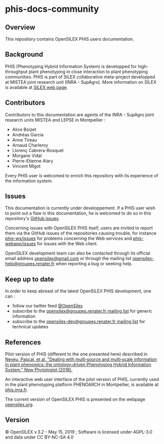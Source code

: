 # phis-docs-community

## Overview
This repository contains OpenSILEX PHIS users documentation.

## Background
PHIS (Phenotyping Hybrid Information System) is developped for high-throughput plant phenotyping in close interaction to plant phenotyping communities.
PHIS is part of SILEX collaborative meta-project developped at MISTEA joint research unit (INRA - SupAgro).
More information on SILEX is available at [SILEX web page](https://www6.montpellier.inra.fr/mistea_eng/Projects/Silex "SILEX web page on INRA-MISTEA website").

## Contributors
Contributors to this documentation are agents of the INRA - SupAgro joint research units MISTEA and LEPSE in Montpellier :

- Alice Boizet
- Andréas Garcia
- Anne Tireau
- Arnaud Charleroy
- Llorenç Cabrera-Bosquet
- Morgane Vidal
- Pierre-Etienne Alary
- Vincent Migot

Every PHIS user is welcomed to enrich this repository with its experience of the information system.

## Issues
This documentation is currently under developpement.
If a PHIS user wish to point out a flaw in this documentation, he is welcomed to do so in this repository's [GitHub issues](https://github.com/OpenSILEX/phis-docs-community/issues).

Concerning issues with OpenSILEX PHIS itself, users are invited to report them via the GitHub issues of the repositories causing trouble, for instance [phis-ws/issues](https://github.com/OpenSILEX/phis-ws/issues) for problems concerning the Web services and [phis-webapp/issues](https://github.com/OpenSILEX/phis-webapp/issues) for issues with the Web client.

OpenSILEX development team can also be contacted through its official email address [opensilex@gmail.com](mailto:opensilex@gmail.com) or through the mailing list [opensilex-help@groupes.renater.fr](mailto:opensilex-help@groupes.renater.fr) when reporting a bug or seeking help.

## Keep up to date
In order to keep abreast of the latest OpenSILEX PHIS development, one can :

- follow our twitter feed [@OpenSilex](https://twitter.com/OpenSilex)
- subscribe to the [opensilex@groupes.renater.fr mailing list](https://groupes.renater.fr/sympa/subscribe/opensilex) for generic information
- subscribe to the [opensilex-dev@groupes.renater.fr mailing list](https://groupes.renater.fr/sympa/subscribe/opensilex-dev) for technical updates
## References
Pilot version of PHIS (different to the one presented here) described in [Neveu, Pascal, et al. "Dealing with multi‐source and multi‐scale information in plant phenomics: the ontology‐driven Phenotyping Hybrid Information System." New Phytologist (2018).](https://nph.onlinelibrary.wiley.com/doi/abs/10.1111/nph.15385)

An interactive web user interface of the pilot version of PHIS, currently used in the plant phenotyping platform PHENOARCH in Montpellier, is available at [phis.inra.fr](http://www.phis.inra.fr/).

The current version of OpenSILEX PHIS is presented on the webpage [opensilex.org](http://www.opensilex.org/).

## Version
&copy; OpenSILEX v.3.2 - May 15, 2019 ; Software is licensed under AGPL-3.0 and data under CC BY-NC-SA 4.0
